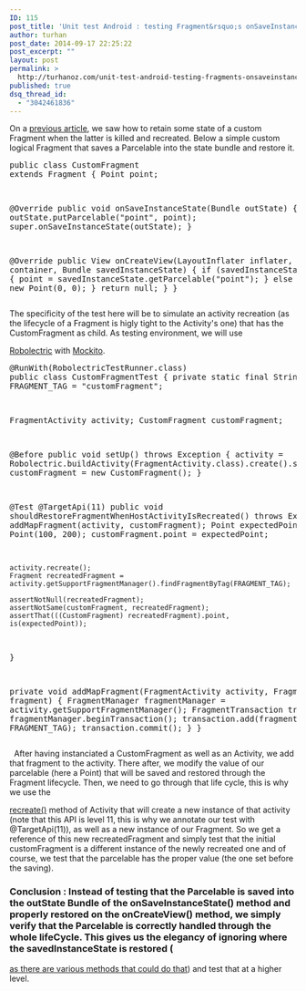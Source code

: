 ```yaml
---
ID: 115
post_title: 'Unit test Android : testing Fragment&rsquo;s onSaveInstanceState'
author: turhan
post_date: 2014-09-17 22:25:22
post_excerpt: ""
layout: post
permalink: >
  http://turhanoz.com/unit-test-android-testing-fragments-onsaveinstancestate/
published: true
dsq_thread_id:
  - "3042461836"
---
```

On a [previous article][1], we saw how to retain some state of a custom Fragment when the latter is killed and recreated. Below a simple custom logical Fragment that saves a Parcelable into the state bundle and restore it. <pre class="lang:default decode:true ">public class CustomFragment extends Fragment {
  Point point;

  @Override
  public void onSaveInstanceState(Bundle outState) {
    outState.putParcelable("point", point);
    super.onSaveInstanceState(outState);
  }

  @Override
  public View onCreateView(LayoutInflater inflater, ViewGroup container, Bundle savedInstanceState) {
    if (savedInstanceState != null) {
      point = savedInstanceState.getParcelable("point");
    } else {
      point = new Point(0, 0);
    }
  return null;
  }
}</pre> The specificity of the test here will be to simulate an activity recreation (as the lifecycle of a Fragment is higly tight to the Activity's one) that has the CustomFragment as child. As testing environment, we will use 

[Robolectric][2] with [Mockito][3]. <pre class="lang:java decode:true ">@RunWith(RobolectricTestRunner.class)
public class CustomFragmentTest {
  private static final String FRAGMENT_TAG = "customFragment";

  FragmentActivity activity;
  CustomFragment customFragment;

  @Before
  public void setUp() throws Exception {
    activity = Robolectric.buildActivity(FragmentActivity.class).create().start().resume().get();
    customFragment = new CustomFragment();
  }

  @Test
  @TargetApi(11)
  public void shouldRestoreFragmentWhenHostActivityIsRecreated() throws Exception {
    addMapFragment(activity, customFragment);
    Point expectedPoint = new Point(100, 200);
    customFragment.point = expectedPoint;

    activity.recreate();
    Fragment recreatedFragment = activity.getSupportFragmentManager().findFragmentByTag(FRAGMENT_TAG);

    assertNotNull(recreatedFragment);
    assertNotSame(customFragment, recreatedFragment);
    assertThat(((CustomFragment) recreatedFragment).point, is(expectedPoint));
  }

  private void addMapFragment(FragmentActivity activity, Fragment fragment) {
    FragmentManager fragmentManager = activity.getSupportFragmentManager();
    FragmentTransaction transaction = fragmentManager.beginTransaction();
    transaction.add(fragment, FRAGMENT_TAG);
    transaction.commit();
  }
}</pre>   After having instanciated a CustomFragment as well as an Activity, we add that fragment to the activity. There after, we modify the value of our parcelable (here a Point) that will be saved and restored through the Fragment lifecycle. Then, we need to go through that life cycle, this is why we use the 

[recreate()][4] method of Activity that will create a new instance of that activity (note that this API is level 11, this is why we annotate our test with @TargetApi(11)), as well as a new instance of our Fragment. So we get a reference of this new recreatedFragment and simply test that the initial customFragment is a different instance of the newly recreated one and of course, we test that the parcelable has the proper value (the one set before the saving). 
### Conclusion : Instead of testing that the Parcelable is saved into the outState Bundle of the onSaveInstanceState() method and properly restored on the onCreateView() method, we simply verify that the Parcelable is correctly handled through the whole lifeCycle. This gives us the elegancy of ignoring where the savedInstanceState is restored (

[as there are various methods that could do that][1]) and test that at a higher level.

 [1]: http://turhanoz.com/saving-fragment-state-on-configuration-change/
 [2]: http://robolectric.org/
 [3]: https://code.google.com/p/mockito/
 [4]: https://developer.android.com/reference/android/app/Activity.html#recreate()